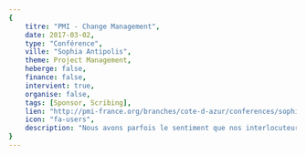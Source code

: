 ```yaml
---
{
	titre: "PMI - Change Management",
	date: 2017-03-02,
	type: "Conférence",
	ville: "Sophia Antipolis",
	theme: Project Management,
	heberge: false,
	finance: false,
	intervient: true,
	organise: false,
	tags: [Sponsor, Scribing],
	lien: "http://pmi-france.org/branches/cote-d-azur/conferences/sophia-antipolis-cote-d-azur-rendre-memorable-votre-presentation-projet",
	icon: "fa-users",
	description: "Nous avons parfois le sentiment que nos interlocuteurs n’apprécient pas nos idées et nos présentations à leur juste valeur, que nos messages n’ont pas l’impact que l’on souhaiterait. Et si l’efficacité de nos présentations consistait à innover notre manière de 'raconter notre message' et, ainsi, le rendre mémorable !"
}
---
```

